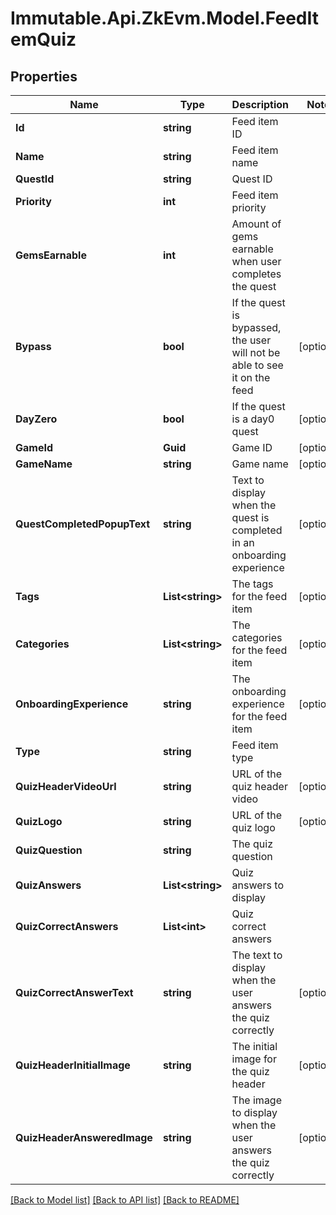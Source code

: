# Immutable.Api.ZkEvm.Model.FeedItemQuiz

## Properties

Name | Type | Description | Notes
------------ | ------------- | ------------- | -------------
**Id** | **string** | Feed item ID | 
**Name** | **string** | Feed item name | 
**QuestId** | **string** | Quest ID | 
**Priority** | **int** | Feed item priority | 
**GemsEarnable** | **int** | Amount of gems earnable when user completes the quest | 
**Bypass** | **bool** | If the quest is bypassed, the user will not be able to see it on the feed | [optional] 
**DayZero** | **bool** | If the quest is a day0 quest | [optional] 
**GameId** | **Guid** | Game ID | [optional] 
**GameName** | **string** | Game name | [optional] 
**QuestCompletedPopupText** | **string** | Text to display when the quest is completed in an onboarding experience | [optional] 
**Tags** | **List&lt;string&gt;** | The tags for the feed item | [optional] 
**Categories** | **List&lt;string&gt;** | The categories for the feed item | [optional] 
**OnboardingExperience** | **string** | The onboarding experience for the feed item | [optional] 
**Type** | **string** | Feed item type | 
**QuizHeaderVideoUrl** | **string** | URL of the quiz header video | [optional] 
**QuizLogo** | **string** | URL of the quiz logo | [optional] 
**QuizQuestion** | **string** | The quiz question | 
**QuizAnswers** | **List&lt;string&gt;** | Quiz answers to display | 
**QuizCorrectAnswers** | **List&lt;int&gt;** | Quiz correct answers | 
**QuizCorrectAnswerText** | **string** | The text to display when the user answers the quiz correctly | [optional] 
**QuizHeaderInitialImage** | **string** | The initial image for the quiz header | [optional] 
**QuizHeaderAnsweredImage** | **string** | The image to display when the user answers the quiz correctly | [optional] 

[[Back to Model list]](../README.md#documentation-for-models) [[Back to API list]](../README.md#documentation-for-api-endpoints) [[Back to README]](../README.md)


